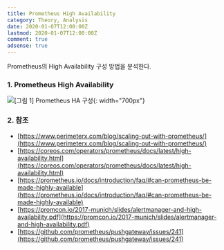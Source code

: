 ```yaml
---
title: Prometheus High Availability
category: Theory, Analysis
date: 2020-01-07T12:00:00Z
lastmod: 2020-01-07T12:00:00Z
comment: true
adsense: true
---
```


Prometheus의 High Availability 구성 방법을 분석한다.

### 1. Prometheus High Availability

![[그림 1] Prometheus HA 구성]({{site.baseurl}}/images/theory_analysis/Prometheus_High_Availability/Prometheus_HA.PNG){: width="700px"}

### 2. 참조

* [https://www.perimeterx.com/blog/scaling-out-with-prometheus/](https://www.perimeterx.com/blog/scaling-out-with-prometheus/)
* [https://coreos.com/operators/prometheus/docs/latest/high-availability.html](https://coreos.com/operators/prometheus/docs/latest/high-availability.html)
* [https://prometheus.io/docs/introduction/faq/#can-prometheus-be-made-highly-available](https://prometheus.io/docs/introduction/faq/#can-prometheus-be-made-highly-available)
* [https://promcon.io/2017-munich/slides/alertmanager-and-high-availability.pdf](https://promcon.io/2017-munich/slides/alertmanager-and-high-availability.pdf)
* [https://github.com/prometheus/pushgateway/issues/241](https://github.com/prometheus/pushgateway/issues/241)

